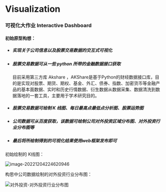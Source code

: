 # Visualization

### 可视化大作业 Interactive Dashboard

#### 初始原型构想：

- ##### 实现关于公司信息以及股票交易数据的交互式可视化

- ##### 股票交易数据可从一些 python 所带的金融数据接口获取

  目前采用第三方库 Akshare ，AKShare是基于Python的财经数据接口库，目的是实现对股票、期货、期权、基金、外汇、债券、指数、加密货币等金融产品的基本面数据、实时和历史行情数据、衍生数据从数据采集、数据清洗到数据落地的一套工具，主要用于学术研究目的。

- ##### 股票交易数据可绘制 K 线图、每日最高点最低点分析图、股票运势图

- ##### 公司数据可从百度获取，该数据可绘制公司对外投资区域分布图、对外投资行业分布图等

- ##### 最后将所绘制得到的可视化结果使用web框架发布即可

初始绘制的 K线图：

![image-20221204224620946](C:\Users\Ripper\AppData\Roaming\Typora\typora-user-images\image-20221204224620946.png)

构思中公司数据绘制的对外投资行业分布图：

![对外投资-对外投资行业分布图](C:\Users\Ripper\Desktop\对外投资-对外投资行业分布图.png)